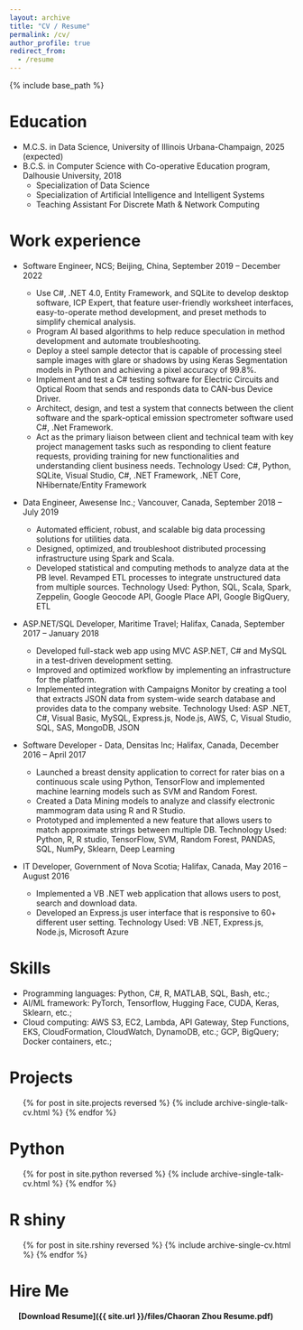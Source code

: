```yaml
---
layout: archive
title: "CV / Resume"
permalink: /cv/
author_profile: true
redirect_from:
  - /resume
---
```


{% include base_path %}

Education
======
* M.C.S. in Data Science, University of Illinois Urbana-Champaign, 2025 (expected)
* B.C.S. in Computer Science with Co-operative Education program, Dalhousie University, 2018
  * Specialization of Data Science
  * Specialization of Artificial Intelligence and Intelligent Systems
  * Teaching Assistant For Discrete Math & Network Computing

Work experience
======
* Software Engineer, NCS; Beijing, China, September 2019 – December 2022
  * Use C#, .NET 4.0, Entity Framework, and SQLite to develop desktop software, ICP Expert, that feature user-friendly worksheet interfaces, easy-to-operate method development, and preset methods to simplify chemical analysis.
  * Program AI based algorithms to help reduce speculation in method development and automate troubleshooting.
  * Deploy a steel sample detector that is capable of processing steel sample images with glare or shadows by using Keras Segmentation models in Python and achieving a pixel accuracy of 99.8%.
  * Implement and test a C# testing software for Electric Circuits and Optical Room that sends and responds data to CAN-bus Device Driver.
  * Architect, design, and test a system that connects between the client software and the spark-optical emission spectrometer software used C#, .Net Framework.
  * Act as the primary liaison between client and technical team with key project management tasks such as responding to client feature requests, providing training for new functionalities and understanding client business needs.
Technology Used: C#, Python, SQLite, Visual Studio, C#, .NET Framework, .NET Core, NHibernate/Entity Framework

* Data Engineer, Awesense Inc.; Vancouver, Canada, September 2018 – July 2019
  * Automated efficient, robust, and scalable big data processing solutions for utilities data.
  * Designed, optimized, and troubleshoot distributed processing infrastructure using Spark and Scala.
  * Developed statistical and computing methods to analyze data at the PB level. Revamped ETL processes to integrate unstructured data from multiple sources.
Technology Used: Python, SQL, Scala, Spark, Zeppelin, Google Geocode API, Google Place API, Google BigQuery, ETL

* ASP.NET/SQL Developer, Maritime Travel; Halifax, Canada, September 2017 – January 2018
  * Developed full-stack web app using MVC ASP.NET, C# and MySQL in a test-driven development setting.
  * Improved and optimized workflow by implementing an infrastructure for the platform.
  * Implemented integration with Campaigns Monitor by creating a tool that extracts JSON data from system-wide search database and provides data to the company website.
Technology Used: ASP .NET, C#, Visual Basic, MySQL, Express.js, Node.js, AWS, C, Visual Studio, SQL, SAS, MongoDB, JSON
 
* Software Developer - Data, Densitas Inc; Halifax, Canada, December 2016 – April 2017
  * Launched a breast density application to correct for rater bias on a continuous scale using Python, TensorFlow and implemented machine learning models such as SVM and Random Forest.
  * Created a Data Mining models to analyze and classify electronic mammogram data using R and R Studio.
  * Prototyped and implemented a new feature that allows users to match approximate strings between multiple DB.
Technology Used: Python, R, R studio, TensorFlow, SVM, Random Forest, PANDAS, SQL, NumPy, Sklearn, Deep Learning

* IT Developer, Government of Nova Scotia; Halifax, Canada, May 2016 – August 2016
  * Implemented a VB .NET web application that allows users to post, search and download data.
  * Developed an Express.js user interface that is responsive to 60+ different user setting.
Technology Used: VB .NET, Express.js, Node.js, Microsoft Azure
  
Skills
======
* Programming languages: Python, C#, R, MATLAB, SQL, Bash, etc.;
* AI/ML framework: PyTorch, Tensorflow, Hugging Face, CUDA, Keras, Sklearn, etc.;
* Cloud computing: AWS S3, EC2, Lambda, API Gateway, Step Functions, EKS, CloudFormation, CloudWatch, DynamoDB, etc.; GCP, BigQuery; Docker containers, etc.;

Projects
======
  <ul>{% for post in site.projects reversed %}
    {% include archive-single-talk-cv.html %}
  {% endfor %}</ul>
  
Python
======
  <ul>{% for post in site.python reversed %}
    {% include archive-single-talk-cv.html  %}
  {% endfor %}</ul>
  
R shiny
======
  <ul>{% for post in site.rshiny reversed %}
    {% include archive-single-cv.html %}
  {% endfor %}</ul>
  
Hire Me
======

&nbsp; <i class="fa fa-file-download"></i> &nbsp; **[Download Resume]({{ site.url }}/files/Chaoran Zhou Resume.pdf)**
